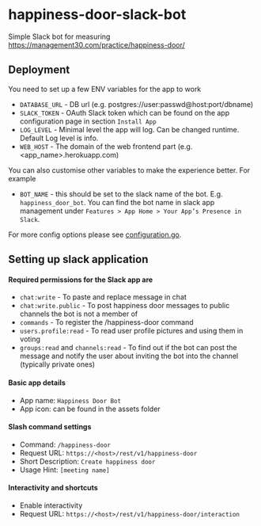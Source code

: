 # happiness-door-slack-bot
Simple Slack bot for measuring https://management30.com/practice/happiness-door/

## Deployment
You need to set up a few ENV variables for the app to work
- `DATABASE_URL` - DB url (e.g. postgres://user:passwd@host:port/dbname)
- `SLACK_TOKEN` - OAuth Slack token which can be found on the app configuration page in section `Install App` 
- `LOG_LEVEL` - Minimal level the app will log. Can be changed runtime. Default Log level is info.
- `WEB_HOST` - The domain of the web frontend part (e.g. <app_name>.herokuapp.com)

You can also customise other variables to make the experience better. For example
- `BOT_NAME` - this should be set to the slack name of the bot. E.g. `happiness_door_bot`. You can find the bot name in slack app management under `Features > App Home > Your App’s Presence in Slack`.

For more config options please see [configuration.go](internal/conf/configuration.go).

## Setting up slack application
#### Required permissions for the Slack app are
- `chat:write` - To paste and replace message in chat
- `chat:write.public` - To post happiness door messages to public channels the bot is not a member of
- `commands` - To register the /happiness-door command
- `users.profile:read` - To read user profile pictures and using them in voting
- `groups:read` and `channels:read` - To find out if the bot can post the message and notify the user about inviting the bot into the channel (typically private ones)

#### Basic app details
- App name: `Happiness Door Bot`
- App icon: can be found in the assets folder

#### Slash command settings
- Command: `/happiness-door`
- Request URL: `https://<host>/rest/v1/happiness-door`
- Short Description: `Create happiness door`
- Usage Hint: `[meeting name]`

#### Interactivity and shortcuts
- Enable interactivity
- Request URL: `https://<host>/rest/v1/happiness-door/interaction`